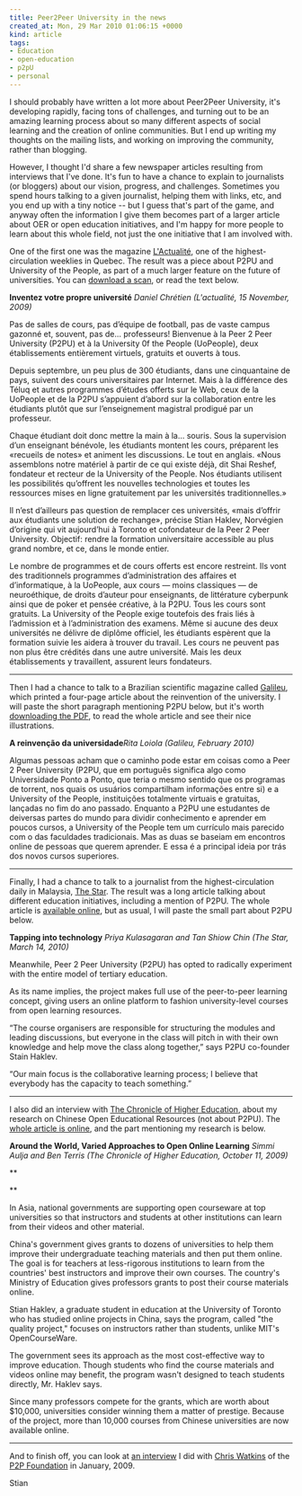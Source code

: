 ```yaml
---
title: Peer2Peer University in the news
created_at: Mon, 29 Mar 2010 01:06:15 +0000
kind: article
tags:
- Education
- open-education
- p2pU
- personal
---
```


I should probably have written a lot more about Peer2Peer University,
it's developing rapidly, facing tons of challenges, and turning out to
be an amazing learning process about so many different aspects of social
learning and the creation of online communities. But I end up writing my
thoughts on the mailing lists, and working on improving the community,
rather than blogging.

However, I thought I'd share a few newspaper articles resulting from
interviews that I've done. It's fun to have a chance to explain to
journalists (or bloggers) about our vision, progress, and challenges.
Sometimes you spend hours talking to a given journalist, helping them
with links, etc, and you end up with a tiny notice -- but I guess that's
part of the game, and anyway often the information I give them becomes
part of a larger article about OER or open education initiatives, and
I'm happy for more people to learn about this whole field, not just the
one initiative that I am involved with.

One of the first one was the magazine
[L'Actualité](http://en.wikipedia.org/wiki/L'Actualite), one of the
highest-circulation weeklies in Quebec. The result was a piece about
P2PU and University of the People, as part of a much larger feature on
the future of universities. You can [download a
scan](http://reganmian.net/files/actualite.jpg), or read the text below.

**Inventez votre propre université** *Daniel Chrétien (L'actualité, 15
November, 2009)*

Pas de salles de cours, pas d’équipe de football, pas de vaste campus
gazonné et, souvent, pas de... professeurs! Bienvenue à la Peer 2 Peer
University (P2PU) et à la University 0f the People (UoPeople), deux
établissements entièrement virtuels, gratuits et ouverts à tous.

Depuis septembre, un peu plus de 300 étudiants, dans une cinquantaine de
pays, suivent des cours universitaires par Internet. Mais à la
différence des Téluq et autres programmes d’études offerts sur le Web,
ceux de la UoPeople et de la P2PU s’appuient d’abord sur la
collaboration entre les étudiants plutôt que sur l’enseignement
magistral prodigué par un professeur.

Chaque étudiant doit donc mettre la main à la... souris. Sous la
supervision d’un enseignant bénévole, les étudiants montent les cours,
préparent les «recueils de notes» et animent les discussions. Le tout en
anglais. «Nous assemblons notre matériel à partir de ce qui existe déjà,
dit Shai Reshef, fondateur et recteur de la University of the People.
Nos étudiants utilisent les possibilités qu’offrent les nouvelles
technologies et toutes les ressources mises en ligne gratuitement par
les universités traditionnelles.»

Il n’est d’ailleurs pas question de remplacer ces universités, «mais
d’offrir aux étudiants une solution de rechange», précise Stian Haklev,
Norvégien d’origine qui vit aujourd’hui à Toronto et cofondateur de la
Peer 2 Peer University. Objectif: rendre la formation universitaire
accessible au plus grand nombre, et ce, dans le monde entier.

Le nombre de programmes et de cours offerts est encore restreint. Ils
vont des traditionnels programmes d’administration des affaires et
d’informatique, à la UoPeople, aux cours — moins classiques — de
neuroéthique, de droits d’auteur pour enseignants, de littérature
cyberpunk ainsi que de poker et pensée créative, à la P2PU. Tous les
cours sont gratuits. La University of the People exige toutefois des
frais liés à l’admission et à l’administration des examens. Même si
aucune des deux universités ne délivre de diplôme officiel, les
étudiants espèrent que la formation suivie les aidera à trouver du
travail. Les cours ne peuvent pas non plus être crédités dans une autre
université. Mais les deux établissements y travaillent, assurent leurs
fondateurs.

* * * * *

Then I had a chance to talk to a Brazilian scientific magazine called
[Galileu](http://en.wikipedia.org/wiki/Galileu), which printed a
four-page article about the reinvention of the university. I will paste
the short paragraph mentioning P2PU below, but it's worth [downloading
the PDF](http://reganmian.net/files/galileu.pdf), to read the whole
article and see their nice illustrations.

**A reinvenção da universidade***Rita Loiola (Galileu, February 2010)*

Algumas pessoas acham que o caminho pode estar em coisas como a Peer 2
Peer University (P2PU, que em português significa algo como Universidade
Ponto a Ponto, que teria o mesmo sentido que os programas de torrent,
nos quais os usuários compartilham informações entre si) e a University
of the People, instituições totalmente virtuais e gratuitas, lançadas no
fim do ano passado. Enquanto a P2PU une estudantes de deiversas partes
do mundo para dividir conhecimento e aprender em poucos cursos, a
University of the People tem um currículo mais parecido com o das
faculdades tradicionais. Mas as duas se baseiam em encontros online de
pessoas que querem aprender. E essa é a principal ideia por trás dos
novos cursos superiores.

* * * * *

Finally, I had a chance to talk to a journalist from the
highest-circulation daily in Malaysia, [The
Star](http://en.wikipedia.org/wiki/The_Star_(Malaysia)). The result was
a long article talking about different education initiatives, including
a mention of P2PU. The whole article is [available
online](http://thestar.com.my/education/story.asp?file=/2010/3/14/education/5830131&sec=education),
but as usual, I will paste the small part about P2PU below.

**Tapping into technology** *Priya Kulasagaran and Tan Shiow Chin (The
Star, March 14, 2010)*

Meanwhile, Peer 2 Peer University (P2PU) has opted to radically
experiment with the entire model of tertiary education.

As its name implies, the project makes full use of the peer-to-peer
learning concept, giving users an online platform to fashion
university-level courses from open learning resources.

“The course organisers are responsible for structuring the modules and
leading discussions, but everyone in the class will pitch in with their
own knowledge and help move the class along together,” says P2PU
co-founder Stain Haklev.

“Our main focus is the collaborative learning process; I believe that
everybody has the capacity to teach something.”

* * * * *

I also did an interview with [The Chronicle of Higher
Education](http://chronicle.com/section/Home/5), about my research on
Chinese Open Educational Resources (not about P2PU). The [whole article
is
online](http://chronicle.com/article/Countries-Offer-Different/48775/),
and the part mentioning my research is below.

**Around the World, Varied Approaches to Open Online Learning** *Simmi
Aulja and Ben Terris (The Chronicle of Higher Education, October 11,
2009)*

**

**

In Asia, national governments are supporting open courseware at top
universities so that instructors and students at other institutions can
learn from their videos and other material.

China's government gives grants to dozens of universities to help them
improve their undergraduate teaching materials and then put them online.
The goal is for teachers at less-rigorous institutions to learn from the
countries' best instructors and improve their own courses. The country's
Ministry of Education gives professors grants to post their course
materials online.

Stian Haklev, a graduate student in education at the University of
Toronto who has studied online projects in China, says the program,
called "the quality project," focuses on instructors rather than
students, unlike MIT's OpenCourseWare.

The government sees its approach as the most cost-effective way to
improve education. Though students who find the course materials and
videos online may benefit, the program wasn't designed to teach students
directly, Mr. Haklev says.

Since many professors compete for the grants, which are worth about
\$10,000, universities consider winning them a matter of prestige.
Because of the project, more than 10,000 courses from Chinese
universities are now available online.

* * * * *

And to finish off, you can look at [an
interview](http://blog.p2pfoundation.net/peer-2-peer-university/2009/01/18)
I did with [Chris Watkins](http://www.appropedia.org/User:Chriswaterguy)
of the [P2P Foundation](http://p2pfoundation.net/) in January, 2009.

Stian
